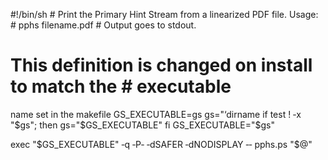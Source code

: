 #!/bin/sh  #  Print the Primary Hint Stream from a linearized PDF
file.  Usage: #       pphs filename.pdf # Output goes to stdout.

# This definition is changed on install to match the # executable
name  set in the makefile GS_EXECUTABLE=gs gs="‘dirname if test !
‐x "$gs"; then         gs="$GS_EXECUTABLE" fi GS_EXECUTABLE="$gs"

exec "$GS_EXECUTABLE" ‐q ‐P‐ ‐dSAFER ‐dNODISPLAY ‐‐ pphs.ps "$@"

